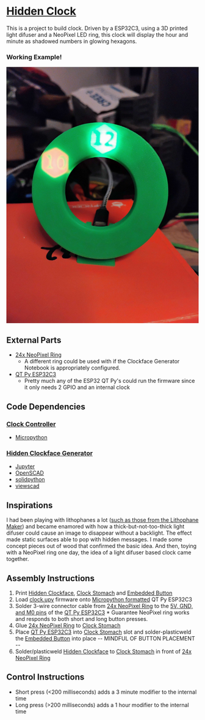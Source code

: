 # [Hidden Clock](github.com/makurspace/hidden_clock)

This is a project to build clock. Driven by a ESP32C3, using a 3D printed light difuser and a NeoPixel LED ring, this clock will display the hour and minute as shadowed numbers in glowing hexagons.

### Working Example!
![Working Hidden Clock](HiddenClockFunctional.jpg)

## External Parts

* [24x NeoPixel Ring](https://www.adafruit.com/product/1586)
  * A different ring could be used with if the Clockface Generator Notebook is appropriately configured. 
* [QT Py ESP32C3](https://www.adafruit.com/product/5405)
  * Pretty much any of the ESP32 QT Py's could run the firmware since it only needs 2 GPIO and an internal clock
 
## Code Dependencies

### [Clock Controller](clock.upy)
* [Micropython](https://micropython.org/)

### [Hidden Clockface Generator](HiddenClockfaceGenerator.md)
* [Jupyter](https://jupyter.org/)
* [OpenSCAD](https://openscad.org/)
* [solidpython](https://github.com/SolidCode/SolidPython)
* [viewscad](https://github.com/nickc92/ViewSCAD)

## Inspirations

I had been playing with lithophanes a lot ([such as those from the Lithophane Maker](https://lithophanemaker.com/)) and became enamored with how a thick-but-not-too-thick light difuser could cause an image to disappear without a backlight. The effect made static surfaces able to pop with hidden messages. I made some concept pieces out of wood that confirmed the basic idea. And then, toying with a NeoPixel ring one day, the idea of a light difuser based clock came together.

## Assembly Instructions

1. Print [Hidden Clockface](HiddenClockface.stl), [Clock Stomach](ClockStomach.stl) and [Embedded Button](EmbeddedButton.stl)
1. Load [clock.upy](clock.upy) firmware onto [Micropython formatted](https://micropython.org/download/ESP32_GENERIC_C3/) QT Py ESP32C3
1. Solder 3-wire connector cable from [24x NeoPixel Ring](https://www.adafruit.com/product/1586) to the [5V, GND, and M0 pins](https://learn.adafruit.com/adafruit-qt-py-esp32-c3-wifi-dev-board/pinouts) of the [QT Py ESP32C3](https://www.adafruit.com/product/5405)
       * Guarantee NeoPixel ring works and responds to both short and long button presses.
1. Glue [24x NeoPixel Ring](https://www.adafruit.com/product/1586) to [Clock Stomach](ClockStomach.stl)
1. Place [QT Py ESP32C3](https://www.adafruit.com/product/5405) into  [Clock Stomach](ClockStomach.stl) slot and solder-plasticweld the [Embedded Button](EmbeddedButton.stl) into place -- MINDFUL OF BUTTON PLACEMENT --
2. Solder/plasticweld [Hidden Clockface](HiddenClockface.stl) to [Clock Stomach](ClockStomach.stl) in front of [24x NeoPixel Ring](https://www.adafruit.com/product/1586)

## Control Instructions

* Short press (<200 milliseconds) adds a 3 minute modifier to the internal time
* Long press (>200 milliseconds) adds a 1 hour modifier to the internal time
